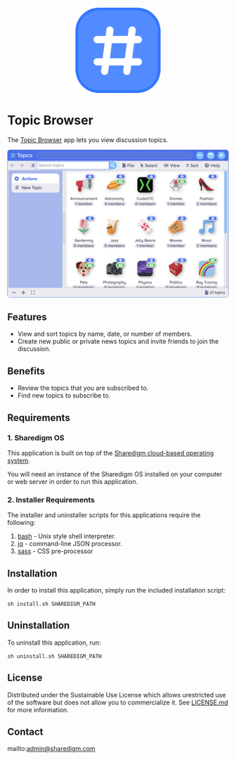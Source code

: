 <p align="center" style="text-align:center">
	<img src="images/icons/logo.svg" width="200">
</p>

# Topic Browser

The [Topic Browser](https://www.sharedigm.com/#apps/topic-browser) app lets you view discussion topics.

<p align="center" style="text-align:center">
	<img src="images/info/topic-browser.png" width="720" style="border-radius:6px" />
</p>

## Features

- View and sort topics by name, date, or number of members.
- Create new public or private news topics and invite friends to join the discussion.

## Benefits

- Review the topics that you are subscribed to.
- Find new topics to subscribe to.

## Requirements

### 1. Sharedigm OS

This application is built on top of the [Sharedigm cloud-based operating system](https://github.com/Sharedigm/SharedigmOS).

You will need an instance of the Sharedigm OS installed on your computer or web server in order to run this application.

### 2. Installer Requirements

The installer and uninstaller scripts for this applications require the following:

1. [bash](https://en.wikipedia.org/wiki/Bash_(Unix_shell)) - Unix style shell interpreter. 
2. [jq](https://jqlang.github.io/jq/) - command-line JSON processor. 
2. [sass](https://sass-lang.com) - CSS pre-processor

## Installation

In order to install this application, simply run the included installation script:

```
sh install.sh SHAREDIGM_PATH
```

## Uninstallation

To uninstall this application, run:

```
sh uninstall.sh SHAREDIGM_PATH
```

<!-- LICENSE -->
## License

Distributed under the Sustainable Use License which allows urestricted use of the software but does not allow you to commercialize it. See [LICENSE.md](LICENSE.md) for more information.

<!-- CONTACT -->
## Contact

mailto:admin@sharedigm.com
